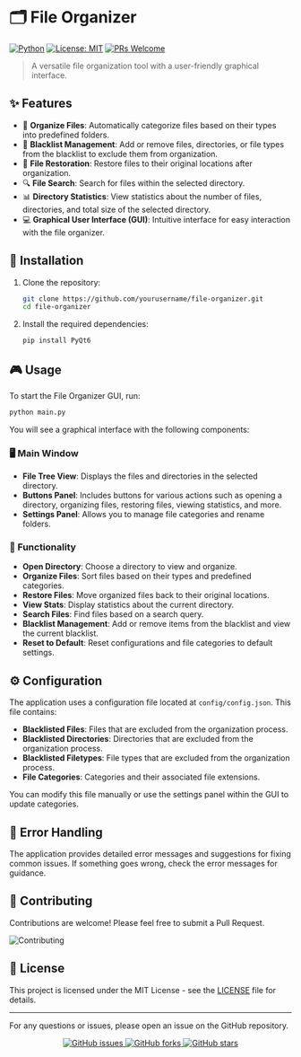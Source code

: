 # 🗂️ File Organizer

[![Python](https://img.shields.io/badge/Python-3.7%2B-blue.svg)](https://www.python.org/downloads/)
[![License: MIT](https://img.shields.io/badge/License-MIT-yellow.svg)](https://opensource.org/licenses/MIT)
[![PRs Welcome](https://img.shields.io/badge/PRs-welcome-brightgreen.svg?style=flat-square)](http://makeapullrequest.com)

> A versatile file organization tool with a user-friendly graphical interface.

## ✨ Features

- 📁 **Organize Files**: Automatically categorize files based on their types into predefined folders.
- 🚫 **Blacklist Management**: Add or remove files, directories, or file types from the blacklist to exclude them from organization.
- 🔄 **File Restoration**: Restore files to their original locations after organization.
- 🔍 **File Search**: Search for files within the selected directory.
- 📊 **Directory Statistics**: View statistics about the number of files, directories, and total size of the selected directory.
- 💻 **Graphical User Interface (GUI)**: Intuitive interface for easy interaction with the file organizer.

## 🚀 Installation

1. Clone the repository:
   ```bash
   git clone https://github.com/yourusername/file-organizer.git
   cd file-organizer
   ```

2. Install the required dependencies:
   ```bash
   pip install PyQt6
   ```

## 🎮 Usage

To start the File Organizer GUI, run:
```bash
python main.py
```

You will see a graphical interface with the following components:

### 🖥️ Main Window

- **File Tree View**: Displays the files and directories in the selected directory.
- **Buttons Panel**: Includes buttons for various actions such as opening a directory, organizing files, restoring files, viewing statistics, and more.
- **Settings Panel**: Allows you to manage file categories and rename folders.

### 🔧 Functionality

- **Open Directory**: Choose a directory to view and organize.
- **Organize Files**: Sort files based on their types and predefined categories.
- **Restore Files**: Move organized files back to their original locations.
- **View Stats**: Display statistics about the current directory.
- **Search Files**: Find files based on a search query.
- **Blacklist Management**: Add or remove items from the blacklist and view the current blacklist.
- **Reset to Default**: Reset configurations and file categories to default settings.

## ⚙️ Configuration

The application uses a configuration file located at `config/config.json`. This file contains:

- **Blacklisted Files**: Files that are excluded from the organization process.
- **Blacklisted Directories**: Directories that are excluded from the organization process.
- **Blacklisted Filetypes**: File types that are excluded from the organization process.
- **File Categories**: Categories and their associated file extensions.

You can modify this file manually or use the settings panel within the GUI to update categories.

## 🐛 Error Handling

The application provides detailed error messages and suggestions for fixing common issues. If something goes wrong, check the error messages for guidance.

## 🤝 Contributing

Contributions are welcome! Please feel free to submit a Pull Request.

![Contributing](https://opensource.com/sites/default/files/styles/image-full-size/public/lead-images/github-universe.jpg?itok=lwRZddXA)

## 📄 License

This project is licensed under the MIT License - see the [LICENSE](LICENSE) file for details.

---

For any questions or issues, please open an issue on the GitHub repository.

<p align="center">
  <a href="https://github.com/aaru111/file-organizer/issues">
    <img src="https://img.shields.io/github/issues/aaru111/file-organizer.svg" alt="GitHub issues">
  </a>
  <a href="https://github.com/aaru111/file-organizer/network">
    <img src="https://img.shields.io/github/forks/aaru111/file-organizer.svg" alt="GitHub forks">
  </a>
  <a href="https://github.com/aaru111/file-organizer/stargazers">
    <img src="https://img.shields.io/github/stars/aaru111/file-organizer.svg" alt="GitHub stars">
  </a>
</p>

